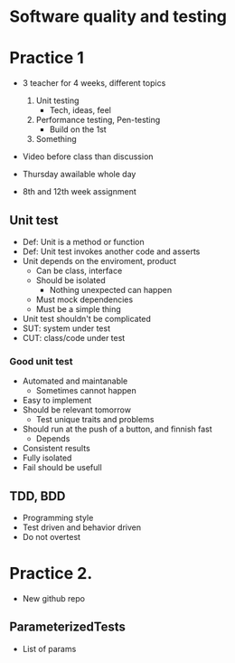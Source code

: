 # Software quality and testing

# Practice 1

- 3 teacher for 4 weeks, different topics
    1. Unit testing
        - Tech, ideas, feel
    2. Performance testing, Pen-testing
        - Build on the 1st
    3. Something

- Video before class than discussion
- Thursday awailable whole day
- 8th and 12th week assignment

## Unit test

- Def: Unit is a method or function
- Def: Unit test invokes another code and asserts
- Unit depends on the enviroment, product
    - Can be class, interface
    - Should be isolated
        - Nothing unexpected can happen
    - Must mock dependencies
    - Must be a simple thing
- Unit test shouldn't be complicated
- SUT: system under test
- CUT: class/code under test

### Good unit test

- Automated and maintanable
    - Sometimes cannot happen
- Easy to implement
- Should be relevant tomorrow
    - Test unique traits and problems
- Should run at the push of a button, and finnish fast
    - Depends
- Consistent results
- Fully isolated
- Fail should be usefull

## TDD, BDD

- Programming style
- Test driven and behavior driven
- Do not overtest

# Practice 2.

- New github repo

## ParameterizedTests

- List of params

